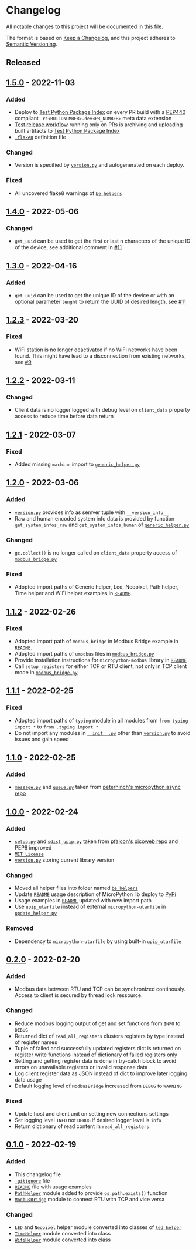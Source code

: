 # Changelog
All notable changes to this project will be documented in this file.

The format is based on [Keep a Changelog](https://keepachangelog.com/en/1.0.0/),
and this project adheres to [Semantic Versioning](https://semver.org/spec/v2.0.0.html).

<!--
## [x.y.z] - yyyy-mm-dd
### Added
### Changed
### Removed
### Fixed
-->

## Released
## [1.5.0] - 2022-11-03
### Added
- Deploy to [Test Python Package Index](https://test.pypi.org/) on every PR
  build with a [PEP440][ref-pep440] compliant `-rc<BUILDNUMBER>.dev<PR_NUMBER>`
  meta data extension
- [Test release workflow](.github/workflows/test-release.yaml) running only on
  PRs is archiving and uploading built artifacts to
  [Test Python Package Index](https://test.pypi.org/)
- [`.flake8`](.flake8) definition file

### Changed
- Version is specified by [`version.py`](be_helpers/version.py) and
  autogenerated on each deploy.

### Fixed
- All uncovered flake8 warnings of [`be_helpers`](be_helpers)

## [1.4.0] - 2022-05-06
### Changed
- `get_uuid` can be used to get the first or last n characters of the unique
  ID of the device, see additional comment in [#11][ref-issue-11]

## [1.3.0] - 2022-04-16
### Added
- `get_uuid` can be used to get the unique ID of the device or with an optional
  parameter `lenght` to return the UUID of desired length, see
  [#11][ref-issue-11]

## [1.2.3] - 2022-03-20
### Fixed
- WiFi station is no longer deactivated if no WiFi networks have been found.
  This might have lead to a disconnection from existing networks, see
  [#9][ref-issue-9]

## [1.2.2] - 2022-03-11
### Changed
- Client data is no logger logged with debug level on `client_data` property
  access to reduce time before data return

## [1.2.1] - 2022-03-07
### Fixed
- Added missing `machine` import to
  [`generic_helper.py`](be_helpers/generic_helper.py)

## [1.2.0] - 2022-03-06
### Added
- [`version.py`](be_helpers/version.py) provides info as semver tuple with
  `__version_info__`
- Raw and human encoded system info data is provided by function
  `get_system_infos_raw` and `get_system_infos_human` of
  [`generic_helper.py`](be_helpers/generic_helper.py)

### Changed
- `gc.collect()` is no longer called on `client_data` property access of
  [`modbus_bridge.py`](be_helpers/modbus_bridge.py)

### Fixed
- Adopted import paths of Generic helper, Led, Neopixel, Path helper, Time
  helper and WiFi helper examples in [`README`](README.md).

## [1.1.2] - 2022-02-26
### Fixed
- Adopted import path of `modbus_bridge` in Modbus Bridge example in
  [`README`](README.md).
- Adopted import paths of `umodbus` files in
  [`modbus_bridge.py`](be_helpers/modbus_bridge.py)
- Provide installation instructions for `micropython-modbus` library in
  [`README`](README.md)
- Call `setup_registers` for either TCP or RTU client, not only in TCP client
  mode in [`modbus_bridge.py`](be_helpers/modbus_bridge.py)

## [1.1.1] - 2022-02-25
### Fixed
- Adopted import paths of `typing` module in all modules from
 `from typing import *` to `from .typing import *`
- Do not import any modules in [`__init__.py`](be_helpers/__init__.py) other
  than [`version.py`](be_helpers/version.py) to avoid issues and gain speed

## [1.1.0] - 2022-02-25
### Added
- [`message.py`](be_helpers/message.py) and [`queue.py`](be_helpers/queue.py)
  taken from [peterhinch's micropython async repo][ref-peterhinch-async]

## [1.0.0] - 2022-02-24
### Added
- [`setup.py`](setup.py) and [`sdist_upip.py`](sdist_upip.py) taken from
  [pfalcon's picoweb repo][ref-pfalcon-picoweb-sdist-upip] and PEP8 improved
- [`MIT License`](LICENSE)
- [`version.py`](be_helpers/version.py) storing current library version

### Changed
- Moved all helper files into folder named [`be_helpers`](be_helpers)
- Update [`README`](README.md) usage description of MicroPython lib deploy to
  [PyPi][ref-pypi]
- Usage examples in [`README`](README.md) updated with new import path
- Use `upip_utarfile` instead of external `micropython-utarfile` in
  [`update_helper.py`](be_helpers/update_helper.py)

### Removed
- Dependency to `micropython-utarfile` by using built-in `upip_utarfile`

## [0.2.0] - 2022-02-20
### Added
- Modbus data between RTU and TCP can be synchronized continously. Access to
  client is secured by thread lock ressource.

### Changed
- Reduce modbus logging output of get and set functions from `INFO` to `DEBUG`
- Returned dict of `read_all_registers` clusters registers by type instead of
  register names
- Tuple of failed and successfully updated registers dict is returned on
  register write functions instead of dictionary of failed registers only
- Setting and getting register data is done in try-catch block to avoid errors
  on unavailable registers or invalid response data
- Log client register data as JSON instead of dict to improve later logging
  data usage
- Default logging level of `ModbusBridge` increased from `DEBUG` to `WARNING`

### Fixed
- Update host and client unit on setting new connections settings
- Set logging level `INFO` not `DEBUG` if desired logger level is `info`
- Return dictionary of read content in `read_all_registers`

## [0.1.0] - 2022-02-19
### Added
- This changelog file
- [`.gitignore`](.gitignore) file
- [`README`](README.md) file with usage examples
- [`PathHelper`](path_helper.py) module added to provide `os.path.exists()`
  function
- [`ModbusBridge`](modbus_bridge.py) module to connect RTU with TCP and vice
  versa

### Changed
- `LED` and `Neopixel` helper module converted into classes of
  [`led_helper`](led_helper.py)
- [`TimeHelper`](time_helper.py) module converted into class
- [`WifiHelper`](wifi_helper.py) module converted into class

<!-- Links -->
[Unreleased]: https://github.com/brainelectronics/micropython-modules/compare/1.5.0...develop

[1.5.0]: https://github.com/brainelectronics/micropython-modules/tree/1.5.0
[1.4.0]: https://github.com/brainelectronics/micropython-modules/tree/1.4.0
[1.3.0]: https://github.com/brainelectronics/micropython-modules/tree/1.3.0
[1.2.3]: https://github.com/brainelectronics/micropython-modules/tree/1.2.3
[1.2.2]: https://github.com/brainelectronics/micropython-modules/tree/1.2.2
[1.2.1]: https://github.com/brainelectronics/micropython-modules/tree/1.2.1
[1.2.0]: https://github.com/brainelectronics/micropython-modules/tree/1.2.0
[1.1.2]: https://github.com/brainelectronics/micropython-modules/tree/1.1.2
[1.1.1]: https://github.com/brainelectronics/micropython-modules/tree/1.1.1
[1.1.0]: https://github.com/brainelectronics/micropython-modules/tree/1.1.0
[1.0.0]: https://github.com/brainelectronics/micropython-modules/tree/1.0.0
[0.2.0]: https://github.com/brainelectronics/micropython-modules/tree/0.2.0
[0.1.0]: https://github.com/brainelectronics/micropython-modules/tree/0.1.0

[ref-pep440]: https://peps.python.org/pep-0440/
[ref-issue-11]: https://github.com/brainelectronics/micropython-modules/issues/11
[ref-issue-9]: https://github.com/brainelectronics/micropython-modules/issues/9
[ref-pypi]: https://pypi.org/
[ref-pfalcon-picoweb-sdist-upip]: https://github.com/pfalcon/picoweb/blob/b74428ebdde97ed1795338c13a3bdf05d71366a0/sdist_upip.py
[ref-peterhinch-async]: https://github.com/peterhinch/micropython-async/tree/a87bda1b716090da27fd288cc8b19b20525ea20c/v3/primitives

